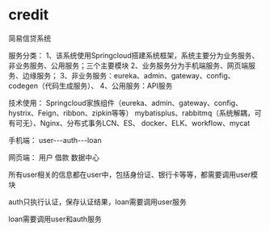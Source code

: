 # credit
简易信贷系统

服务分类：
1、该系统使用Springcloud搭建系统框架，系统主要分为业务服务、非业务服务、公用服务；三个主要模块
2、业务服务分为手机端服务、网页端服务、边缘服务；
3、非业务服务：eureka、admin、gateway、config、codegen（代码生成服务）、
4、公用服务：API服务


技术使用：
Springcloud家族组件（eureka、admin、gateway、config、hystrix、Feign、ribbon、zipkin等等）
mybatisplus、rabbitmq（系统解耦，可有可无）、Nginx、分布式事务LCN、ES、
docker、ELK、workflow、mycat

手机端：
user---auth---loan

网页端：
用户
借款
数据中心

所有user相关的信息都在user中，包括身份证、银行卡等等，都需要调用user模块

auth只执行认证，保存认证结果，loan需要调用user服务


loan需要调用user和auth服务